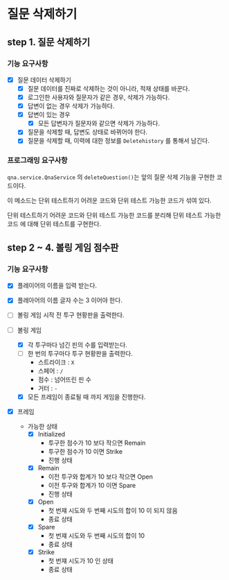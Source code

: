 # 질문 삭제하기

## step 1. 질문 삭제하기

### 기능 요구사항

- [x] 질문 데이터 삭제하기
    - [x] 질문 데이터를 진짜로 삭제하는 것이 아니라, 적재 상태를 바꾼다.
    - [x] 로그인한 사용자와 질문자가 같은 경우, 삭제가 가능하다.
    - [x] 답변이 없는 경우 삭제가 가능하다.
    - [x] 답변이 있는 경우
        - [x] 모든 답변자가 질문자와 같으면 삭제가 가능하다.
    - [x] 질문을 삭제할 때, 답변도 상태로 바뀌어야 한다.
    - [x] 질문을 삭제할 때, 이력에 대한 정보를 `Deletehistory` 를 통해서 남긴다.

### 프로그래밍 요구사항

`qna.service.QnaService` 의 `deleteQuestion()`는 앞의 질문 삭제 기능을 구현한 코드이다.

이 메소드는 단위 테스트하기 어려운 코드와 단위 테스트 가능한 코드가 섞여 있다.

단위 테스트하기 어려운 코드와 단위 테스트 가능한 코드를 분리해 단위 테스트 가능한 코드 에 대해 단위 테스트를 구현한다.

## step 2 ~ 4. 볼링 게임 점수판

### 기능 요구사항

- [x] 플레이어의 이름을 입력 받는다.
- [x] 플레아어의 이름 글자 수는 3 이어야 한다.


- [ ] 볼링 게임 시작 전 투구 현황판을 출력한다.


- [ ] 볼링 게임
    - [x] 각 투구마다 넘긴 핀의 수를 입력받는다.
    - [ ] 한 번의 투구마다 투구 현황판을 출력한다.
        - 스트라이크 : `X`
        - 스페어 : `/`
        - 점수 : 넘어뜨린 핀 수
        - 거터 : `-`
    - [x] 모든 프레임이 종료될 때 까지 게임을 진행한다.

- [x] 프레임
    - 가능한 상태
        - [x] Initialized
            - 투구한 점수가 10 보다 작으면 Remain
            - 투구한 점수가 10 이면 Strike
            - 진행 상태
        - [x] Remain
            - 이전 투구와 합계가 10 보다 작으면 Open
            - 이전 투구와 합계가 10 이면 Spare
            - 진행 상태
        - [x] Open
            - 첫 번쟤 시도와 두 번째 시도의 합이 10 이 되지 않음
            - 종료 상태
        - [x] Spare
            - 첫 번쟤 시도와 두 번째 시도의 합이 10
            - 종료 상태
        - [x] Strike
            - 첫 번쟤 시도가 10 인 상태
            - 종료 상태